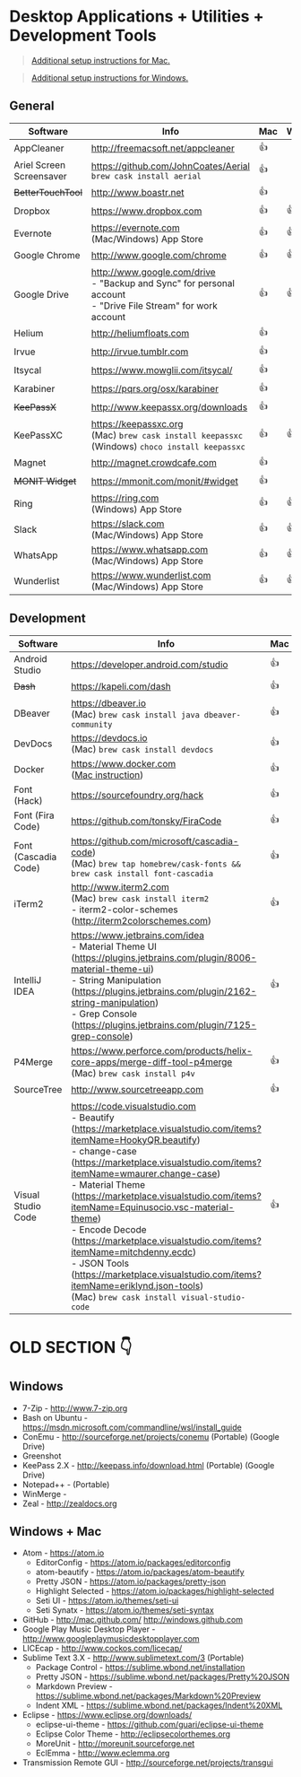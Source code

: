 # Desktop Applications + Utilities + Development Tools

> [Additional setup instructions for Mac.](MacSetup.md)

> [Additional setup instructions for Windows.](WindowsSetup.md)

## General
| Software | Info | Mac | Windows |
|---|---|---|---|
| AppCleaner | http://freemacsoft.net/appcleaner | 👍 | |
| Ariel Screen Screensaver | https://github.com/JohnCoates/Aerial<br>`brew cask install aerial` | 👍 | |
| ~~BetterTouchTool~~ | http://www.boastr.net | 👍 | |
| Dropbox | https://www.dropbox.com | 👍 | 👍 |
| Evernote | https://evernote.com<br> (Mac/Windows) App Store | 👍 | 👍 |
| Google Chrome | http://www.google.com/chrome | 👍 | 👍 |
| Google Drive | http://www.google.com/drive<br> - "Backup and Sync" for personal account<br> - "Drive File Stream" for work account | 👍 | 👍 |
| Helium | http://heliumfloats.com | 👍 | | 
| Irvue | http://irvue.tumblr.com | 👍 | |
| Itsycal | https://www.mowglii.com/itsycal/ | 👍 | |
| Karabiner | https://pqrs.org/osx/karabiner | 👍 | |
| ~~KeePassX~~ | http://www.keepassx.org/downloads | 👍 | |
| KeePassXC | https://keepassxc.org<br> (Mac) `brew cask install keepassxc`<br> (Windows) `choco install keepassxc` | 👍 | 👍 |
| Magnet | http://magnet.crowdcafe.com | 👍 | |
| ~~MONIT Widget~~ | https://mmonit.com/monit/#widget | 👍 | |
| Ring | https://ring.com<br> (Windows) App Store | 👍 | 👍 |
| Slack | https://slack.com<br> (Mac/Windows) App Store | 👍 | 👍 |
| WhatsApp | https://www.whatsapp.com<br> (Mac/Windows) App Store | 👍 | 👍 |
| Wunderlist | https://www.wunderlist.com<br> (Mac/Windows) App Store | 👍 | 👍 |

## Development
| Software | Info | Mac | Windows |
|---|---|---|---|
| Android Studio | https://developer.android.com/studio | 👍 | 👍 |
| ~~Dash~~ | https://kapeli.com/dash | 👍 | |
| DBeaver | https://dbeaver.io<br> (Mac) `brew cask install java dbeaver-community` | 👍 | 👍 |
| DevDocs | https://devdocs.io<br> (Mac) `brew cask install devdocs` | 👍 | 👍 |
| Docker | https://www.docker.com<br> ([Mac instruction](MacSetup.md#docker)) | 👍 | 👍 |
| Font (Hack) | https://sourcefoundry.org/hack | 👍 | 👍 |
| Font (Fira Code) | https://github.com/tonsky/FiraCode | 👍 | 👍 |
| Font (Cascadia Code) | https://github.com/microsoft/cascadia-code)<br> (Mac) `brew tap homebrew/cask-fonts && brew cask install font-cascadia` | 👍 | 👍 |
| iTerm2 | http://www.iterm2.com<br> (Mac) `brew cask install iterm2`<br> - iterm2-color-schemes (http://iterm2colorschemes.com) | 👍 | |
| IntelliJ IDEA | https://www.jetbrains.com/idea<br> - Material Theme UI (https://plugins.jetbrains.com/plugin/8006-material-theme-ui)<br> - String Manipulation (https://plugins.jetbrains.com/plugin/2162-string-manipulation)<br> - Grep Console (https://plugins.jetbrains.com/plugin/7125-grep-console)| 👍 | 👍 |
| P4Merge | https://www.perforce.com/products/helix-core-apps/merge-diff-tool-p4merge<br> (Mac) `brew cask install p4v` | 👍 | 👍 |
| SourceTree | http://www.sourcetreeapp.com | 👍 | 👍 |
| Visual Studio Code | https://code.visualstudio.com<br> - Beautify (https://marketplace.visualstudio.com/items?itemName=HookyQR.beautify)<br> - change-case (https://marketplace.visualstudio.com/items?itemName=wmaurer.change-case)<br> - Material Theme (https://marketplace.visualstudio.com/items?itemName=Equinusocio.vsc-material-theme)<br> - Encode Decode (https://marketplace.visualstudio.com/items?itemName=mitchdenny.ecdc)<br> - JSON Tools (https://marketplace.visualstudio.com/items?itemName=eriklynd.json-tools)<br> (Mac) `brew cask install visual-studio-code` | 👍 | 👍 |

# OLD SECTION 👇

## Windows
* 7-Zip - http://www.7-zip.org
* Bash on Ubuntu - https://msdn.microsoft.com/commandline/wsl/install_guide
* ConEmu - http://sourceforge.net/projects/conemu (Portable) (Google Drive)
* Greenshot
* KeePass 2.X - http://keepass.info/download.html (Portable) (Google Drive)
* Notepad++ - (Portable)
* WinMerge -
* Zeal - http://zealdocs.org


## Windows + Mac
* Atom - https://atom.io
    * EditorConfig - https://atom.io/packages/editorconfig
    * atom-beautify - https://atom.io/packages/atom-beautify
    * Pretty JSON - https://atom.io/packages/pretty-json
    * Highlight Selected - https://atom.io/packages/highlight-selected
    * Seti UI - https://atom.io/themes/seti-ui
    * Seti Synatx - https://atom.io/themes/seti-syntax
* GitHub - http://mac.github.com/ http://windows.github.com
* Google Play Music Desktop Player - http://www.googleplaymusicdesktopplayer.com
* LICEcap - http://www.cockos.com/licecap/
* Sublime Text 3.X - http://www.sublimetext.com/3 (Portable)
    * Package Control - https://sublime.wbond.net/installation
    * Pretty JSON - https://sublime.wbond.net/packages/Pretty%20JSON
    * Markdown Preview - https://sublime.wbond.net/packages/Markdown%20Preview
    * Indent XML - https://sublime.wbond.net/packages/Indent%20XML
* Eclipse - https://www.eclipse.org/downloads/
    * eclipse-ui-theme - https://github.com/guari/eclipse-ui-theme
    * Eclipse Color Theme - http://eclipsecolorthemes.org
    * MoreUnit - http://moreunit.sourceforge.net
    * EclEmma - http://www.eclemma.org
* Transmission Remote GUI - http://sourceforge.net/projects/transgui
